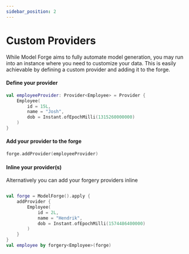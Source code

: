 ```yaml
---
sidebar_position: 2
---
```


# Custom Providers

While Model Forge aims to fully automate model generation, you may run into an
instance where you need to customize your data. This is easily achievable by
defining a custom provider and adding it to the forge.

#### Define your provider

```kotlin
val employeeProvider: Provider<Employee> = Provider {
    Employee(
        id = 15L,
        name = "Josh",
        dob = Instant.ofEpochMilli(1315260000000)
    )
}
```

#### Add your provider to the forge

```kotlin
forge.addProvider(employeeProvider)
```

#### Inline your provider(s)

Alternatively you can add your forgery providers inline

```kotlin

val forge = ModelForge().apply {
    addProvider {
        Employee(
            id = 2L,
            name = "Hendrik",
            dob = Instant.ofEpochMilli(1574486400000)
        )
    }
}
val employee by forgery<Employee>(forge)

```
